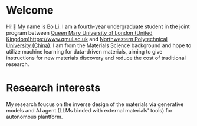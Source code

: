 # Welcome
Hi!👋 My name is Bo Li. I am a fourth-year undergraduate student in the joint program between <a href="https://www.qmul.ac.uk">Queen Mary University of London (United Kingdom)</a><https://www.qmul.ac.uk> and <a href="https://www.nwpu.edu.cn">Northwestern Polytechnical University (China)</a>. I am from the Materials Science background and hope to utilize machine learning for data-driven materials, aiming to give instructions for new materials discovery and reduce the cost of traditional research.

# Research interests
My research foucus on the inverse design of the materials via generative models and AI agent (LLMs binded with external materials' tools) for autonomous plantform.


